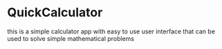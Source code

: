 # QuickCalculator
this is a simple calculator app with easy to use user interface that can be used to solve simple mathematical  problems
